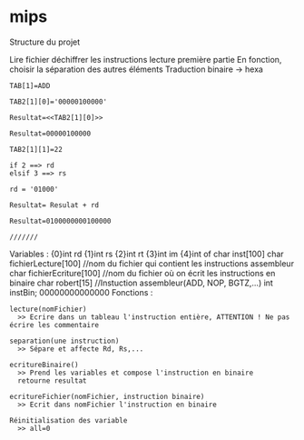 # mips
  Structure du projet
  
  Lire fichier
  déchiffrer les instructions
    lecture première partie
    En fonction, choisir la séparation des autres éléments
    Traduction binaire -> hexa
    
    TAB[1]=ADD
    
    TAB2[1][0]='00000100000'
    
    Resultat=<<TAB2[1][0]>>
    
    Resultat=00000100000
    
    TAB2[1][1]=22
    
    if 2 ==> rd
    elsif 3 ==> rs
    
    rd = '01000'
    
    Resultat= Resulat + rd
    
    Resultat=0100000000100000
    
    ///////
  Variables :
    {0}int rd
    {1}int rs
    {2}int rt
    {3}int im
    {4}int of
    char inst[100]
    char fichierLecture[100] //nom du fichier qui contient les instructions assembleur
    char fichierEcriture[100] //nom du fichier où on écrit les instructions en binaire
    char robert[15] //Instuction assembleur(ADD, NOP, BGTZ,...)
    int instBin; 00000000000000
  Fonctions :
  
    lecture(nomFichier)
      >> Ecrire dans un tableau l'instruction entière, ATTENTION ! Ne pas écrire les commentaire
      
    separation(une instruction)
      >> Sépare et affecte Rd, Rs,...
      
    ecritureBinaire()
      >> Prend les variables et compose l'instruction en binaire
      retourne resultat
     
    ecritureFichier(nomFichier, instruction binaire)
      >> Ecrit dans nomFichier l'instruction en binaire
      
    Réinitialisation des variable
      >> all=0
    
